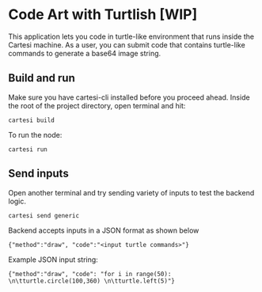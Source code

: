 # Code Art with Turtlish [WIP]

This application lets you code in turtle-like environment that runs inside the Cartesi machine. As a user, you can submit code that contains turtle-like commands to generate a base64 image string.

## Build and run
Make sure you have cartesi-cli installed before you proceed ahead. Inside the root of the project directory, open terminal and hit:
```
cartesi build
```

To run the node:
```
cartesi run
```

## Send inputs
Open another terminal and try sending variety of inputs to test the backend logic.
```
cartesi send generic
```
Backend accepts inputs in a JSON format as shown below
```
{"method":"draw", "code":"<input turtle commands>"}
```

Example JSON input string:
```
{"method":"draw", "code": "for i in range(50): \n\tturtle.circle(100,360) \n\tturtle.left(5)"}
```
